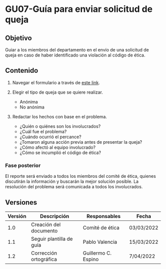 # GU07-Guía para enviar solicitud de queja

## Objetivo

Guiar a los miembros del departamento en el envío de una solicitud de queja en caso de haber identificado una violación
al código de ética.

## Contenido

1. Navegar el formulario a través de [este link](https://forms.gle/Ew3GVu3yG4Hczxpw6).

2. Elegir el tipo de queja que se quiere realizar.

   - Anónima
   - No anónima

3. Redactar los hechos con base en el problema.

   - ¿Quién o quiénes son los involucrados?
   - ¿Cuál fue el problema?
   - ¿Cuándo ocurrió el percance?
   - ¿Tomaron alguna acción previa antes de presentar la queja?
   - ¿Cómo afectó al equipo involucrado?
   - ¿Cómo se incumplió el código de ética?

### Fase posterior

El reporte será enviado a todos los miembros del comité de ética, quienes discutirán la información y buscarán la mejor solución posible. La resolución del problema será comunicada a todos los involucrados.


## Versiones

| Versión | Descripción                      | Responsables   | Fecha      |
| ------- | -------------------------------- | -------------- | ---------- |
| 1.0     | Creación del documento         | Comité de ética | 03/03/2022 |
| 1.1     | Seguir plantilla de guía | Pablo Valencia | 15/03/2022 |
| 1.2     | Corrección ortográfica | Guillermo C. Espino | 7/04/2022  |
